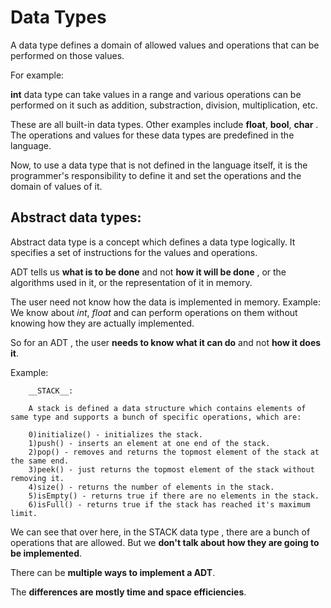 # Data Types
A data type defines a domain of allowed values and operations that can be performed on those values.

For example:

   __int__ data type can take values in a range and various operations can be performed on it such as addition, substraction, division, multiplication, etc.
   
These are all built-in data types. Other examples include __float__, __bool__, __char__ . The operations and values for these data types are predefined in the language. 
   
Now, to use a data type that is not defined in the language itself, it is the programmer's responsibility to define it and set the operations and the domain of values of it.


## Abstract data types:

Abstract data type is a concept which defines a data type logically. It specifies a set of instructions for the values and operations. 

ADT tells us __what is to be done__ and not __how it will be done__ , or the algorithms used in it, or the representation of it in memory.

The user need not know how the data is implemented in memory. Example: We know about _int_, _float_ and can perform operations on them without knowing how they are actually implemented. 

So for an ADT , the user __needs to know what it can do__ and not __how it does it__. 

Example:

        __STACK__:
        
        A stack is defined a data structure which contains elements of same type and supports a bunch of specific operations, which are:
        
        0)initialize() - initializes the stack.
        1)push() - inserts an element at one end of the stack.
        2)pop() - removes and returns the topmost element of the stack at the same end.
        3)peek() - just returns the topmost element of the stack without removing it.
        4)size() - returns the number of elements in the stack.
        5)isEmpty() - returns true if there are no elements in the stack.
        6)isFull() - returns true if the stack has reached it's maximum limit.
        

We can see that over here, in the STACK data type , there are a bunch of operations that are allowed. But we __don't talk about how they are going to be implemented__. 

There can be __multiple ways to implement a ADT__.  
        
The __differences are mostly time and space efficiencies__.         
        

